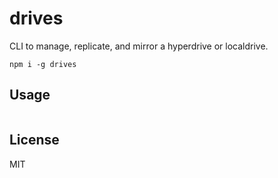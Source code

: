 # drives

CLI to manage, replicate, and mirror a hyperdrive or localdrive.

```
npm i -g drives
```

## Usage
```bash

```

## License
MIT
